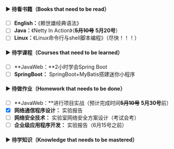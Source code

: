 #### ▶ 待看书籍（Books that need to be read）

- [ ] **English：**《赖世雄经典语法》
- [ ] **Java：**《Netty In Action》（~~**5月10号**~~ **5月20号**）
- [ ] **Linux：**《Linux命令行与shell脚本编程》（尽快！！！）

#### ▶ 待学课程（Courses that need to be learned）

- [ ] **JavaWeb：**2小时学会Spring Boot
- [ ] **SpringBoot：** SpringBoot+MyBatis搭建迷你小程序

#### ▶ 待做作业（Homework that needs to be done）

- [ ] **JavaWeb：**进行项目实战（预计完成时间~~**5月10号**~~ **5月30号**前）
- [x] **网络通信程序设计：** 实验报告
- [ ] **网络安全技术：** 实验室网络安全方案设计（考试会考）
- [ ] **企业级应用程序开发：** 实验报告（6月15号之前）

#### ▶ 待学知识（Knowledge that needs to be mastered）

